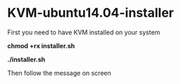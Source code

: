 # KVM-ubuntu14.04-installer

First you need to have KVM installed on your system

**chmod +rx installer.sh**

**./installer.sh**

Then follow the message on screen
